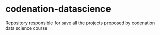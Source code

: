 # codenation-datascience
Repository responsible for save all the projects proposed by codenation data science course
